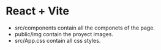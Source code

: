# React + Vite

- src/components contain all the componets of the page.
- public/img contain the proyect images.
- src/App.css contain all css styles.
